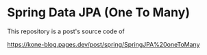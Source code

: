 # Spring Data JPA (One To Many)

This repository is a post's source code of 

https://kone-blog.pages.dev/post/spring/SpringJPA%20oneToMany